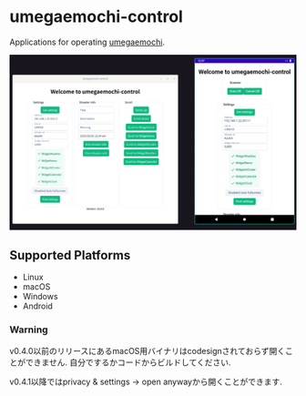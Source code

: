 # umegaemochi-control

Applications for operating [umegaemochi](https://github.com/yadokani389/umegaemochi).

![demo](./demo.png)

## Supported Platforms

- Linux
- macOS
- Windows
- Android

### Warning

v0.4.0以前のリリースにあるmacOS用バイナリはcodesignされておらず開くことができません.
自分でするかコードからビルドしてください.

v0.4.1以降ではprivacy & settings -> open anywayから開くことができます.
